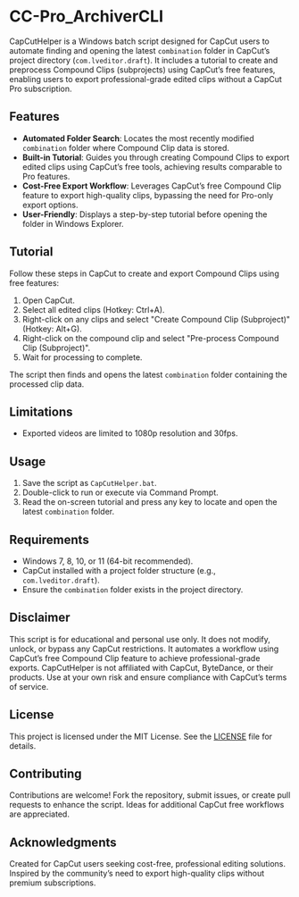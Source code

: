 # CC-Pro_ArchiverCLI

CapCutHelper is a Windows batch script designed for CapCut users to automate finding and opening the latest `combination` folder in CapCut’s project directory (`com.lveditor.draft`). It includes a tutorial to create and preprocess Compound Clips (subprojects) using CapCut’s free features, enabling users to export professional-grade edited clips without a CapCut Pro subscription.

## Features
- **Automated Folder Search**: Locates the most recently modified `combination` folder where Compound Clip data is stored.
- **Built-in Tutorial**: Guides you through creating Compound Clips to export edited clips using CapCut’s free tools, achieving results comparable to Pro features.
- **Cost-Free Export Workflow**: Leverages CapCut’s free Compound Clip feature to export high-quality clips, bypassing the need for Pro-only export options.
- **User-Friendly**: Displays a step-by-step tutorial before opening the folder in Windows Explorer.

## Tutorial
Follow these steps in CapCut to create and export Compound Clips using free features:
1. Open CapCut.
2. Select all edited clips (Hotkey: Ctrl+A).
3. Right-click on any clips and select "Create Compound Clip (Subproject)" (Hotkey: Alt+G).
4. Right-click on the compound clip and select "Pre-process Compound Clip (Subproject)".
5. Wait for processing to complete.

The script then finds and opens the latest `combination` folder containing the processed clip data.

## Limitations
- Exported videos are limited to 1080p resolution and 30fps.

## Usage
1. Save the script as `CapCutHelper.bat`.
2. Double-click to run or execute via Command Prompt.
3. Read the on-screen tutorial and press any key to locate and open the latest `combination` folder.

## Requirements
- Windows 7, 8, 10, or 11 (64-bit recommended).
- CapCut installed with a project folder structure (e.g., `com.lveditor.draft`).
- Ensure the `combination` folder exists in the project directory.

## Disclaimer
This script is for educational and personal use only. It does not modify, unlock, or bypass any CapCut restrictions. It automates a workflow using CapCut’s free Compound Clip feature to achieve professional-grade exports. CapCutHelper is not affiliated with CapCut, ByteDance, or their products. Use at your own risk and ensure compliance with CapCut’s terms of service.

## License
This project is licensed under the MIT License. See the [LICENSE](LICENSE) file for details.

## Contributing
Contributions are welcome! Fork the repository, submit issues, or create pull requests to enhance the script. Ideas for additional CapCut free workflows are appreciated.

## Acknowledgments
Created for CapCut users seeking cost-free, professional editing solutions. Inspired by the community’s need to export high-quality clips without premium subscriptions.
